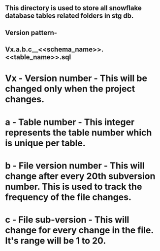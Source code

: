 ## This directory is used to store all snowflake database tables related folders in stg db.

## Version pattern-

## Vx.a.b.c__<<schema_name>>.<<table_name>>.sql

# Vx - Version number - This will be changed only when the project changes.
# a - Table number - This integer represents the table number which is unique per table.
# b - File version number - This will change after every 20th subversion number. This is used to track the frequency of the file changes.
# c - File sub-version - This will change for every change in the file. It's range will be 1 to 20.